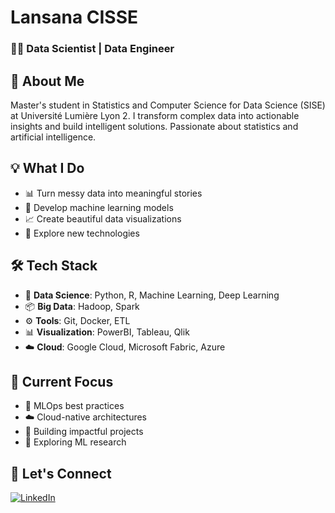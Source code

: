 # Lansana CISSE
### 👨‍💻 Data Scientist | Data Engineer 

## 🚀 About Me
Master's student in Statistics and Computer Science for Data Science (SISE) at Université Lumière Lyon 2. I transform complex data into actionable insights and build intelligent solutions. Passionate about statistics and artificial intelligence.

## 💡 What I Do
- 📊 Turn messy data into meaningful stories
- 🤖 Develop machine learning models
- 📈 Create beautiful data visualizations
- 🌱 Explore new technologies

## 🛠 Tech Stack
- 🧮 **Data Science**: Python, R, Machine Learning, Deep Learning
- 📦 **Big Data**: Hadoop, Spark
- ⚙️ **Tools**: Git, Docker, ETL
- 📊 **Visualization**: PowerBI, Tableau, Qlik
- ☁️ **Cloud**: Google Cloud, Microsoft Fabric, Azure

## 🎯 Current Focus
- 🔄 MLOps best practices
- ☁️ Cloud-native architectures
- 💫 Building impactful projects
- 🔬 Exploring ML research

## 🤝 Let's Connect
[![LinkedIn](https://img.shields.io/badge/LinkedIn-0077B5?style=for-the-badge&logo=linkedin&logoColor=white)](https://www.linkedin.com/in/lansana-cisse/)
